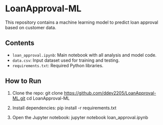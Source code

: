 # LoanApproval-ML

This repository contains a machine learning model to predict loan approval based on customer data.

## Contents

- `loan_approval.ipynb`: Main notebook with all analysis and model code.
- `data.csv`: Input dataset used for training and testing.
- `requirements.txt`: Required Python libraries.

## How to Run

1. Clone the repo:
git clone https://github.com/ddev2205/LoanApproval-ML.git
cd LoanApproval-ML

3. Install dependencies:
pip install -r requirements.txt


3. Open the Jupyter notebook:
jupyter notebook loan_approval.ipynb
